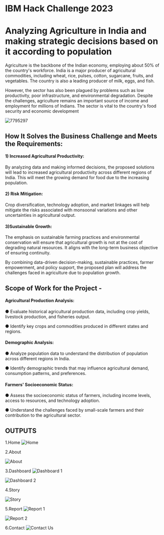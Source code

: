 # IBM Hack Challenge 2023

# Analyzing Agriculture in India and making strategic decisions based on it according to population

Agriculture is the backbone of the Indian economy, employing about 50% of the
country's workforce. India is a major producer of agricultural commodities, including
wheat, rice, pulses, cotton, sugarcane, fruits, and vegetables. The country is also a
leading producer of milk, eggs, and fish.

However, the sector has also been plagued by problems such as low productivity, poor
infrastructure, and environmental degradation.
Despite the challenges, agriculture remains an important source of income and
employment for millions of Indians. The sector is vital to the country's food security and
economic development

![7795297](https://github.com/smartinternz02/SBSPS-Challenge-10427-1690993891/assets/108221297/233e84f8-9078-4d64-94d2-0b3bbc2f7d10)


## How It Solves the Business Challenge and Meets the Requirements:

#### 1) Increased Agricultural Productivity: 
By analyzing data and making informed decisions, the proposed solutions will lead to increased agricultural productivity across different regions of India. This will meet the growing demand for food due to the increasing population.



#### 2) Risk Mitigation:
Crop diversification, technology adoption, and market linkages will help mitigate the risks associated with monsoonal variations and other uncertainties in agricultural output.



#### 3)Sustainable Growth: 
The emphasis on sustainable farming practices and environmental conservation will ensure that agricultural growth is not at the cost of degrading natural resources. It aligns with the long-term business objective of ensuring continuity.

By combining data-driven decision-making, sustainable practices, farmer empowerment, and policy support, the proposed plan will address the challenges faced in agriculture due to population growth.
## Scope of Work for the Project -

#### Agricultural Production Analysis:
● Evaluate historical agricultural production data, including crop yields, livestock
production, and fisheries output.

● Identify key crops and commodities produced in different states and regions.

#### Demographic Analysis:

● Analyze population data to understand the distribution of population across
different regions in India.

● Identify demographic trends that may influence agricultural demand,
consumption patterns, and preferences.

#### Farmers' Socioeconomic Status:

● Assess the socioeconomic status of farmers, including income levels, access to
resources, and technology adoption.

● Understand the challenges faced by small-scale farmers and their contribution to
the agricultural sector.

## OUTPUTS

1.Home
![Home](https://github.com/smartinternz02/SBSPS-Challenge-10427-1690993891/assets/108221297/fedf8440-d02d-4a37-b415-4a3965fe677c)



2.About

![About](https://github.com/smartinternz02/SBSPS-Challenge-10427-1690993891/assets/108221297/7bae040c-57d4-4291-b43f-655abb43e897)


3.Dashboard
![Dashboard 1](https://github.com/smartinternz02/SBSPS-Challenge-10427-1690993891/assets/108221297/05dd86c8-b835-4e40-bec7-ad3369dad142)

![Dashboard 2](https://github.com/smartinternz02/SBSPS-Challenge-10427-1690993891/assets/108221297/79d863c6-c344-4d42-b6e3-954df993a6e4)


4.Story

![Story](https://github.com/smartinternz02/SBSPS-Challenge-10427-1690993891/assets/108221297/fca9b8c7-f53a-4fa5-91ca-8434f7bc2347)


5.Report
![Report 1](https://github.com/smartinternz02/SBSPS-Challenge-10427-1690993891/assets/108221297/b91be4e2-e897-44f2-a8dd-32f01de6e370)


![Report 2](https://github.com/smartinternz02/SBSPS-Challenge-10427-1690993891/assets/108221297/eecb9b67-4272-4aa8-bfee-495be6cd87af)


6.Contact
![Contact Us](https://github.com/smartinternz02/SBSPS-Challenge-10427-1690993891/assets/108221297/5dae2c03-320c-42c1-9af0-46c7d10bb67a)
